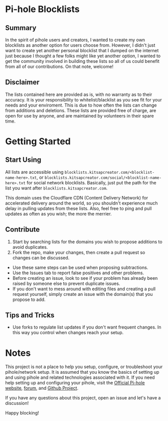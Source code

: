 # Pi-hole Blocklists
## Summary
In the spirit of pihole users and creators, I wanted to create my own blocklists as another option for users choose from. However, I didn't just want to create yet another personal blocklist that I dumped on the internet just because I thought a few folks might like yet another option, I wanted to get the community involved in building these lists so all of us could benefit from all of our contributions. On that note, welcome!
## Disclaimer
The lists contained here are provided as is, with no warranty as to their accuracy. It is your responsibility to whitelist/blacklist as you see fit for your needs and your enviroment. This is due to how often the lists can change from additions and deletions. These lists are provided free of charge, are open for use by anyone, and are maintained by volunteers in their spare time.
# Getting Started
## Start Using
All lists are accessible using `blocklists.kitsapcreator.com/<blocklist-name-here>.txt`, or `blocklists.kitsapcreator.com/social/<blocklist-name-here>.txt` for social network blocklists. Basically, just put the path for the list you want after `blocklists.kitsapcreator.com`.

This domain uses the Cloudflare CDN (Content Delivery Network) for accelerated delivery around the world, so you shouldn't experience much delay in pulling updates from these lists. Also, feel free to ping and pull updates as often as you wish; the more the merrier.
## Contribute
1. Start by searching lists for the domains you wish to propose additions to avoid duplicates.
2.  Fork the repo, make your changes, then create a pull request so changes can be discussed.
* Use these same steps can be used when proposing subtractions.
* Use the Issues tab to report false positives and other problems.
* Before creating an issue, look to see if your problem has already been raised by someone else to prevent duplicate issues.
* If you don't want to mess around with editing files and creating a pull request yourself, simply create an issue with the domain(s) that you propose to add.
## Tips and Tricks
* Use forks to regulate list updates if you don't want frequent changes. In this way you control when changes reach your setup.
# Notes
This project is not a place to help you setup, configure, or troubleshoot your pihole/network setup. It is assumed that you know the basics of setting up and using pihole and related technologies associated with it. If you need help setting up and configuring your pihole, visit the [Official Pi-hole website](https://pi-hole.net/), [forum](https://discourse.pi-hole.net/), and [Github Project](https://github.com/pi-hole/pi-hole).

If you have any questions about this project, open an issue and let's have a discussion!

Happy blocking!